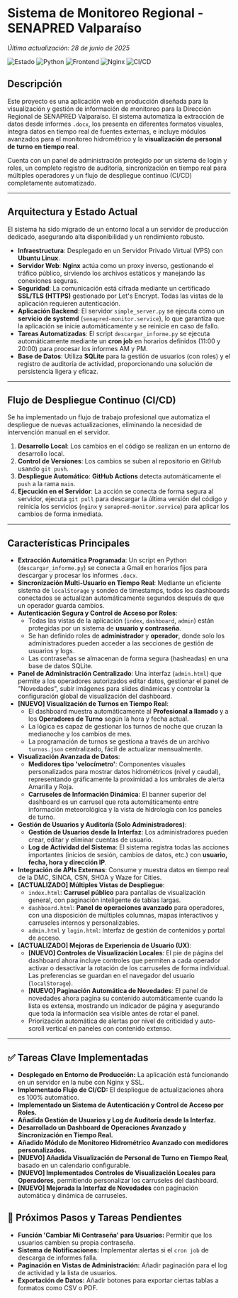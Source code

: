 # Sistema de Monitoreo Regional - SENAPRED Valparaíso

_Última actualización: 28 de junio de 2025_

![Estado](https://img.shields.io/badge/estado-en_producción-green)
![Python](https://img.shields.io/badge/python-3.x-blue.svg)
![Frontend](https://img.shields.io/badge/frontend-HTML/CSS/JS-orange)
![Nginx](https://img.shields.io/badge/nginx-reverse_proxy-brightgreen)
![CI/CD](https://img.shields.io/badge/CI/CD-GitHub_Actions-lightgrey)

## Descripción

Este proyecto es una aplicación web en producción diseñada para la visualización y gestión de información de monitoreo para la Dirección Regional de SENAPRED Valparaíso. El sistema automatiza la extracción de datos desde informes `.docx`, los presenta en diferentes formatos visuales, integra datos en tiempo real de fuentes externas, e incluye módulos avanzados para el monitoreo hidrométrico y la **visualización de personal de turno en tiempo real**.

Cuenta con un panel de administración protegido por un sistema de login y roles, un completo registro de auditoría, sincronización en tiempo real para múltiples operadores y un flujo de despliegue continuo (CI/CD) completamente automatizado.

---

## Arquitectura y Estado Actual

El sistema ha sido migrado de un entorno local a un servidor de producción dedicado, asegurando alta disponibilidad y un rendimiento robusto.

-   **Infraestructura**: Desplegado en un Servidor Privado Virtual (VPS) con **Ubuntu Linux**.
-   **Servidor Web**: **Nginx** actúa como un proxy inverso, gestionando el tráfico público, sirviendo los archivos estáticos y manejando las conexiones seguras.
-   **Seguridad**: La comunicación está cifrada mediante un certificado **SSL/TLS (HTTPS)** gestionado por Let's Encrypt. Todas las vistas de la aplicación requieren autenticación.
-   **Aplicación Backend**: El servidor `simple_server.py` se ejecuta como un **servicio de systemd** (`senapred-monitor.service`), lo que garantiza que la aplicación se inicie automáticamente y se reinicie en caso de fallo.
-   **Tareas Automatizadas**: El script `descargar_informe.py` se ejecuta automáticamente mediante un **cron job** en horarios definidos (11:00 y 20:00) para procesar los informes AM y PM.
-   **Base de Datos**: Utiliza **SQLite** para la gestión de usuarios (con roles) y el registro de auditoría de actividad, proporcionando una solución de persistencia ligera y eficaz.

---

## Flujo de Despliegue Continuo (CI/CD)

Se ha implementado un flujo de trabajo profesional que automatiza el despliegue de nuevas actualizaciones, eliminando la necesidad de intervención manual en el servidor.

1.  **Desarrollo Local**: Los cambios en el código se realizan en un entorno de desarrollo local.
2.  **Control de Versiones**: Los cambios se suben al repositorio en GitHub usando `git push`.
3.  **Despliegue Automático**: **GitHub Actions** detecta automáticamente el `push` a la rama `main`.
4.  **Ejecución en el Servidor**: La acción se conecta de forma segura al servidor, ejecuta `git pull` para descargar la última versión del código y reinicia los servicios (`nginx` y `senapred-monitor.service`) para aplicar los cambios de forma inmediata.

---

## Características Principales

-   **Extracción Automática Programada**: Un script en Python (`descargar_informe.py`) se conecta a Gmail en horarios fijos para descargar y procesar los informes `.docx`.
-   **Sincronización Multi-Usuario en Tiempo Real**: Mediante un eficiente sistema de `localStorage` y sondeo de timestamps, todos los dashboards conectados se actualizan automáticamente segundos después de que un operador guarda cambios.
-   **Autenticación Segura y Control de Acceso por Roles**:
    -   Todas las vistas de la aplicación (`index`, `dashboard`, `admin`) están protegidas por un sistema de **usuario y contraseña**.
    -   Se han definido roles de **administrador** y **operador**, donde solo los administradores pueden acceder a las secciones de gestión de usuarios y logs.
    -   Las contraseñas se almacenan de forma segura (hasheadas) en una base de datos SQLite.
-   **Panel de Administración Centralizado**: Una interfaz (`admin.html`) que permite a los operadores autorizados editar datos, gestionar el panel de "Novedades", subir imágenes para slides dinámicas y controlar la configuración global de visualización del dashboard.
-   **[NUEVO] Visualización de Turnos en Tiempo Real**:
    -   El dashboard muestra automáticamente al **Profesional a llamado** y a los **Operadores de Turno** según la hora y fecha actual.
    -   La lógica es capaz de gestionar los turnos de noche que cruzan la medianoche y los cambios de mes.
    -   La programación de turnos se gestiona a través de un archivo `turnos.json` centralizado, fácil de actualizar mensualmente.
-   **Visualización Avanzada de Datos**:
    -   **Medidores tipo 'velocímetro'**: Componentes visuales personalizados para mostrar datos hidrométricos (nivel y caudal), representando gráficamente la proximidad a los umbrales de alerta Amarilla y Roja.
    -   **Carruseles de Información Dinámica**: El banner superior del dashboard es un carrusel que rota automáticamente entre información meteorológica y la vista de hidrología con los paneles de turno.
-   **Gestión de Usuarios y Auditoría (Solo Administradores)**:
    -   **Gestión de Usuarios desde la Interfaz**: Los administradores pueden crear, editar y eliminar cuentas de usuario.
    -   **Log de Actividad del Sistema**: El sistema registra todas las acciones importantes (inicios de sesión, cambios de datos, etc.) con **usuario, fecha, hora y dirección IP**.
-   **Integración de APIs Externas**: Consume y muestra datos en tiempo real de la DMC, SINCA, CSN, SHOA y Waze for Cities.
-   **[ACTUALIZADO] Múltiples Vistas de Despliegue**:
    -   `index.html`: **Carrusel público** para pantallas de visualización general, con paginación inteligente de tablas largas.
    -   `dashboard.html`: **Panel de operaciones avanzado** para operadores, con una disposición de múltiples columnas, mapas interactivos y carruseles internos y personalizables.
    -   `admin.html` y `login.html`: Interfaz de gestión de contenidos y portal de acceso.
-   **[ACTUALIZADO] Mejoras de Experiencia de Usuario (UX)**:
    -   **[NUEVO] Controles de Visualización Locales**: El pie de página del dashboard ahora incluye controles que permiten a cada operador activar o desactivar la rotación de los carruseles de forma individual. Las preferencias se guardan en el navegador del usuario (`localStorage`).
    -   **[NUEVO] Paginación Automática de Novedades**: El panel de novedades ahora pagina su contenido automáticamente cuando la lista es extensa, mostrando un indicador de página y asegurando que toda la información sea visible antes de rotar el panel.
    -   Priorización automática de alertas por nivel de criticidad y auto-scroll vertical en paneles con contenido extenso.

---

## ✅ Tareas Clave Implementadas

-   **Desplegado en Entorno de Producción:** La aplicación está funcionando en un servidor en la nube con Nginx y SSL.
-   **Implementado Flujo de CI/CD:** El despliegue de actualizaciones ahora es 100% automático.
-   **Implementado un Sistema de Autenticación y Control de Acceso por Roles.**
-   **Añadida Gestión de Usuarios y Log de Auditoría desde la Interfaz.**
-   **Desarrollado un Dashboard de Operaciones Avanzado y Sincronización en Tiempo Real.**
-   **Añadido Módulo de Monitoreo Hidrométrico Avanzado con medidores personalizados.**
-   **[NUEVO] Añadida Visualización de Personal de Turno en Tiempo Real**, basado en un calendario configurable.
-   **[NUEVO] Implementados Controles de Visualización Locales para Operadores**, permitiendo personalizar los carruseles del dashboard.
-   **[NUEVO] Mejorada la Interfaz de Novedades** con paginación automática y dinámica de carruseles.

## 📝 Próximos Pasos y Tareas Pendientes

-   **Función 'Cambiar Mi Contraseña' para Usuarios:** Permitir que los usuarios cambien su propia contraseña.
-   **Sistema de Notificaciones:** Implementar alertas si el `cron job` de descarga de informes falla.
-   **Paginación en Vistas de Administración:** Añadir paginación para el log de actividad y la lista de usuarios.
-   **Exportación de Datos:** Añadir botones para exportar ciertas tablas a formatos como CSV o PDF.
